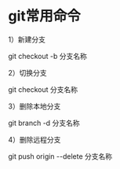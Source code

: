 # git常用命令

1）新建分支

git checkout -b 分支名称

2）切换分支

git checkout 分支名称

3）删除本地分支

git branch -d 分支名称

4）删除远程分支

git push origin --delete 分支名称